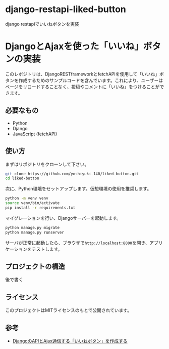# django-restapi-liked-button
django restapiでいいねボタンを実装


# DjangoとAjaxを使った「いいね」ボタンの実装

このレポジトリは、DjangoRESTframeworkとfetchAPIを使用して「いいね」ボタンを作成するためのサンプルコードを含んでいます。これにより、ユーザーはページをリロードすることなく、投稿やコメントに「いいね」をつけることができます。

## 必要なもの

- Python
- Django
- JavaScript (fetchAPI)

## 使い方

まずはリポジトリをクローンして下さい。

```bash
git clone https://github.com/yoshiyuki-140/liked-button.git
cd liked-button
```

次に、Python環境をセットアップします。仮想環境の使用を推奨します。

```bash
python -m venv venv
source venv/bin/activate
pip install -r requirements.txt
```

マイグレーションを行い、Djangoサーバーを起動します。

```bash
python manage.py migrate
python manage.py runserver
```

サーバが正常に起動したら、ブラウザで`http://localhost:8000`を開き、アプリケーションをテストします。

## プロジェクトの構造

後で書く

## ライセンス

このプロジェクトはMITライセンスのもとで公開されています。

## 参考

- [DjangoのAPIとAjax通信する「いいねボタン」を作成する](https://django.kurodigi.com/ajax-django-api/)